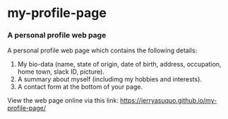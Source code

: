 # my-profile-page
### A personal profile web page

A personal profile web page which contains the following details:
1.	My bio-data (name, state of origin, date of birth, address, occupation, home town, slack ID, picture).
2.	A summary about myself (includimg my hobbies and interests).
3.	A contact form at the bottom of your page.

View the web page online via this link:
https://jerryasuquo.github.io/my-profile-page/
